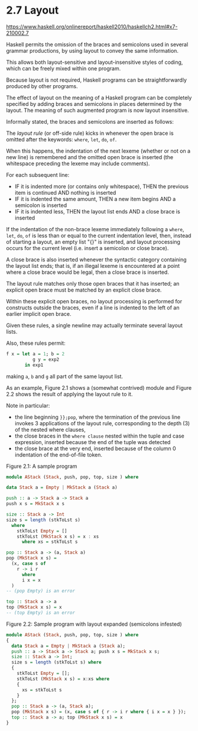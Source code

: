 # 2.7 Layout

https://www.haskell.org/onlinereport/haskell2010/haskellch2.html#x7-210002.7

Haskell permits the omission of the braces and semicolons used in several grammar productions, by using layout to convey the same information.

This allows both layout-sensitive and layout-insensitive styles of coding, which can be freely mixed within one program.

Because layout is not required, Haskell programs can be straightforwardly produced by other programs.

The effect of layout on the meaning of a Haskell program can be completely specified by adding braces and semicolons in places determined by the layout. The meaning of such augmented program is now layout insensitive.


Informally stated, the braces and semicolons are inserted as follows:


The *layout rule* (or off-side rule) kicks in 
whenever the open brace is omitted 
after the keywords: `where`, `let`, `do`, `of`.

When this happens, 
the indentation of the next lexeme 
(whether or not on a new line) 
is remembered 
and the omitted open brace is inserted 
(the whitespace preceding the lexeme may include comments).

For each subsequent line:
- IF    it is indented more (or contains only whitespace), 
  THEN    the previous item is continued 
  AND     nothing is inserted
- IF    it is indented the same amount, 
  THEN    a new item begins 
  AND     a semicolon is inserted
- IF    it is indented less, 
  THEN    the layout list ends 
  AND     a close brace is inserted


If the indentation of the non-brace lexeme 
immediately following a `where`, `let`, `do`, `of` 
is less than or equal to 
the current indentation level, 
then, instead of starting a layout, 
an empty list "{}" is inserted, 
and layout processing occurs 
for the current level 
(i.e. insert a semicolon or close brace).


A close brace is also inserted 
whenever the syntactic category 
containing the layout list ends; 
that is, 
if an illegal lexeme 
is encountered at a point 
where a close brace would be legal, 
then a close brace is inserted.


The layout rule matches only 
those open braces that it has inserted; 
an explicit open brace must be matched 
by an explicit close brace.

Within these explicit open braces, 
no layout processing is performed 
for constructs outside the braces, 
even if a line is indented to the left 
of an earlier implicit open brace.



Given these rules, a single newline 
may actually terminate several layout lists. 

Also, these rules permit:

```hs
f x = let a = 1; b = 2
          g y = exp2
       in exp1
```

making `a`, `b` and `g` all part of the same layout list.

As an example, Figure 2.1 shows a (somewhat contrived) module and Figure 2.2 shows the result of applying the layout rule to it.

Note in particular:
- the line beginning `}};pop`, where the termination of the previous line invokes 3 applications of the layout rule, corresponding to the depth (3) of the nested where clauses,
- the close braces in the `where clause` nested within the tuple and case expression, inserted because the end of the tuple was detected
- the close brace at the very end, inserted because of the column 0 indentation of the end-of-file token.



Figure 2.1: A sample program

```hs
module AStack (Stack, push, pop, top, size ) where

data Stack a = Empty | MkStack a (Stack a)

push :: a -> Stack a -> Stack a
push x s = MkStack x s

size :: Stack a -> Int
size s = length (stkToLst s)
  where
    stkToLst Empty = []
    stkToLst (MkStack x s) = x : xs
      where xs = stkToLst s

pop :: Stack a -> (a, Stack a)
pop (MkStack x s) =
  (x, case s of
    r -> i r
      where
      i x = x
  )
-- (pop Empty) is an error

top :: Stack a -> a
top (MkStack x s) = x
-- (top Empty) is an error
```



Figure 2.2: Sample program with layout expanded (semicolons infested)

```hs
module AStack (Stack, push, pop, top, size ) where
{
  data Stack a = Empty | MkStack a (Stack a);
  push :: a -> Stack a -> Stack a; push x s = MkStack x s;
  size :: Stack a -> Int;
  size s = length (stkToLst s) where
  {
    stkToLst Empty = [];
    stkToLst (MkStack x s) = x:xs where
    {
      xs = stkToLst s
    }
  };
  pop :: Stack a -> (a, Stack a);
  pop (MkStack x s) = (x, case s of { r -> i r where { i x = x } });
  top :: Stack a -> a; top (MkStack x s) = x
}
```

